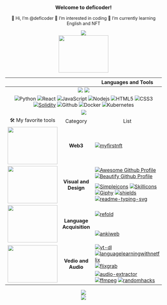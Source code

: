 <h3 align="center">Welcome to deficoder!</h3>
<p align="center">
  👋 Hi, I’m @deficoder 👀 I’m interested in coding 🌱 I’m currently learning English and NFT
</p>

<p align="center">
  <img src="https://readme-typing-svg.herokuapp.com?font=Fira%20Code&center=true&width=440&height=45&color=BB1ACFDF&vCenter=true&size=22&lines=Share+the+most+awesome+toolkits">
  <br>
  <img align="center" width="160" height="120" src="https://media.giphy.com/media/nGMnDqebzDcfm/giphy.gif">
</p>

<table align="center">
    <thead>
        <tr>
            <th colspan=2></th>
            <th>Languages and Tools</th>
        </tr>
    </thead>
    <tbody align="center">
        <tr>
          <td colspan=3>
            <img src="https://github-readme-stats.vercel.app/api?username=deficoder&show_icons=true&hide_border=false&line_height=20&title_color=f69673&icon_color=1b93c9&show_owner=true&theme=radical">
            <img src="https://github-readme-stats.vercel.app/api/top-langs/?username=deficoder&layout=compact&theme=radical">
          </td>
        </tr>
        <tr>
          <td colspan=3>
            <img alt="Python" src="https://img.shields.io/badge/Python-14354C?logo=Python&logoColor=white">
            <img alt="React" src="https://img.shields.io/badge/React-45b8d8?logo=react&logoColor=white">
            <img alt="JavaScript" src="https://img.shields.io/badge/JavaScript-F7DF1E?logo=javascript&logoColor=black">
            <img alt="Nodejs" src="https://img.shields.io/badge/Nodejs-43853d?logo=Node.js&logoColor=white">
            <img alt="HTML5" src="https://img.shields.io/badge/HTML5-E34F26?logo=html5&logoColor=white">
            <img alt="CSS3" src="https://img.shields.io/badge/CSS3-1572B6?logo=CSS3&logoColor=white">
            <a href="https://docs.soliditylang.org"><img alt="Solidity" src="https://img.shields.io/badge/Solidity-141EE9?logo=Solidity&logoColor=white"></a>
            <img alt="Github" src="https://img.shields.io/badge/Github-161D04?logo=github&logoColor=white">
            <img alt="Docker" src="https://img.shields.io/badge/Docker-46a2f1?logo=docker&logoColor=white">
            <img alt="Kubernetes" src="https://img.shields.io/badge/Kubernetes-46a2ff?logo=Kubernetes&logoColor=white">
          </td>
        </tr>
        <tr>
          <td colspan=3>
            <img src="https://github-profile-summary-cards.vercel.app/api/cards/profile-details?username=deficoder&theme=vue">
          </td>
        </tr>
        <tr>
          <td>🛠️ My favorite tools</td>
          <td>Category</td>
          <td>List</td>
        </tr>
        <!--    Web3    -->
        <tr>
            <td><img width="160" height="120" src="https://media.giphy.com/media/n6mEMqAuYOQ8l8qcEE/giphy.gif"></td>
            <td><b>Web3</b></td>
            <td align="left"><a href="https://myfirstnft.info"><img alt="myfirstnft" src="https://img.shields.io/badge/MyFirstNFT-F7DF2E.svg?logo=MyFirstNFT&logoColor=white"></a></td>
        </tr>
        <!--    Visual and Design    -->
        <tr>
            <td rowspan=2><img width="160" height="120" src="https://media.giphy.com/media/bpmNf92LmkoMw/giphy.gif"></td>
            <td rowspan=2><b>Visual and Design</b></td>
            <td align="left">
              <a href="https://zzetao.github.io/awesome-github-profile"><img alt="Awesome Github Profile" src="https://img.shields.io/badge/AwesomeProfile-11DF1E.svg?logo=Github&logoColor=white"></a>
              <a href="https://github.com/rzashakeri/beautify-github-profile"><img alt="Beautify Github Profile" src="https://img.shields.io/badge/BeautifyProfile-D1321E.svg?logo=Github&logoColor=white"></a>
            </td>
        </tr>
        <tr>
            <td align="left">
              <a href="https://simpleicons.org"><img alt="Simpleicons" src="https://img.shields.io/badge/Simpleicons-0E0704?logo=simpleicons&logoColor=white"></a>
              <a href="https://skillicons.dev"><img alt="Skillicons" src="https://img.shields.io/badge/skillicons.dev-52EBCB?logo=icon&logoColor=white"></a>
              <a href="https://giphy.com"><img alt="Giphy" src="https://img.shields.io/badge/Giphy-A421E1?logo=Giphy&logoColor=white"></a>
              <a href="https://shields.io"><img alt="shields" src="https://img.shields.io/badge/Shields-23BAFF?logo=icon&logoColor=white"></a>
              <a href="https://readme-typing-svg.herokuapp.com"><img alt="readme-typing-svg" src="https://img.shields.io/badge/ReadmeTyping-9B66EE?logo=svg&logoColor=white"></a>
            </td>
        </tr>
        <!--     Language Acquisition     -->
        <tr>
          <td rowspan=2><img width="160" height="120" src="https://media.giphy.com/media/Ykf1BylT4ilfAV73lI/giphy.gif"></td>
          <td rowspan=2><b>Language Acquisition</b></td>
          <td align="left">
            <a href="https://refold.la"><img alt="refold" src="https://img.shields.io/badge/Refold-Roadmap-red"></a>
          </td>
        </tr>
        <tr>
            <td align="left"><a href="https://apps.ankiweb.net"><img alt="ankiweb" src="https://img.shields.io/badge/Anki-SRS-blue"></a></td>
        </tr>
        <!--     Vedio and Audio     -->
        <tr>
          <td rowspan=2><img width="160" height="120" src="https://media.giphy.com/media/3o7WTx7X5YfBT4lq8M/giphy.gif"></td>
          <td rowspan=2><b>Vedio and Audio</b></td>
          <td align="left">
            <a href="https://yt-dl.org"><img alt="yt-dl" src="https://img.shields.io/badge/YoutubeDownload-FF0C2F?logo=youtube&logoColor=white"></a>
            <a href="https://languagelearningwithnetflix.com"><img alt="languagelearningwithnetflix" src="https://img.shields.io/badge/Netflix-BE0923?logo=netflix&logoColor=black"></a>
            <a href="https://www.flixgrab.com"><img alt="flixgrab" src="https://img.shields.io/badge/Netflix-Download-blue"></a>
          </td>
        </tr>
        <tr>
          <td align="left">
            <a href="https://audio-extractor.net"><img alt="audio-extractor" src="https://img.shields.io/badge/Audio-Extractor-52EBCB"></a>
            <a href="https://ffmpeg.org"><img alt="ffmpeg" src="https://img.shields.io/badge/Audio-FFMPEG-EB180B"></a>
            <a href="http://www.randomhacks.net/substudy"><img alt="randomhacks" src="https://img.shields.io/badge/Audio-SubStudy-EB438E"></a>
          </td>
        </tr>
    </tbody>
</table>
  
<p align="center">
  <img src="https://activity-graph.herokuapp.com/graph?username=deficoder&custom_title=deficoder%27s%20activity%20graph&theme=github-light&hide_border=true">
  <br>
  <img src="https://capsule-render.vercel.app/api?type=waving&color=gradient&height=60&section=footer"/>
</p>
